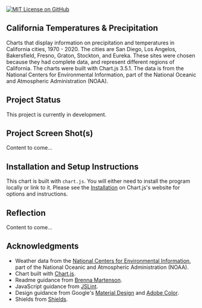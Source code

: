 [![MIT License on GitHub](https://img.shields.io/github/license/seankelliher/california-temps-precip?style=flat-square)](/LICENSE.txt)
## California Temperatures & Precipitation

Charts that display information on precipitation and temperatures in California cities, 1970 - 2020. The cities are San Diego, Los Angelos, Bakersfield, Fresno, Graton, Stockton, and Eureka. These sites were chosen because they had complete data, and represent different regions of California. The charts were built with Chart.js 3.5.1. The data is from the National Centers for Environmental Information, part of the National Oceanic and Atmospheric Administration (NOAA).

## Project Status

This project is currently in development.

## Project Screen Shot(s)

Content to come...

## Installation and Setup Instructions

This chart is built with `chart.js`. You will either need to install the program locally or link to it. Please see the 
[Installation](https://www.chartjs.org/docs/latest/getting-started/installation.html) on Chart.js's website for options and instructions.

## Reflection

Content to come...

## Acknowledgments

* Weather data from the [National Centers for Environmental Information](https://gist.github.com/martensonbj/6bf2ec2ed55f5be723415ea73c4557c4), part of the National Oceanic and Atmospheric Administration (NOAA).
* Chart built with [Chart.js](https://www.chartjs.org/docs/latest/).
* Readme guidance from [Brenna Martenson](https://gist.github.com/martensonbj/6bf2ec2ed55f5be723415ea73c4557c4).
* JavaScript guidance from [JSLint](http://jslint.com).
* Design guidance from Google's [Material Design](https://material.io/design) and [Adobe Color](https://color.adobe.com/trends).
* Shields from [Shields](https://shields.io).